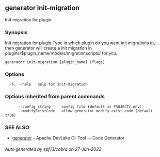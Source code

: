 ## generator init-migration

Init migration for plugin

### Synopsis

Init migration for plugin
Type in which plugin do you want init migrations in, then generator will create a init migration in plugins/$plugin_name/models/migrationscripts/ for you.

```
generator init-migration [plugin_name] [flags]
```

### Options

```
  -h, --help   help for init-migration
```

### Options inherited from parent commands

```
      --config string     config file (default is PROJECT/.env)
      --modifyExistCode   allow generator modify exist code (default true)
```

### SEE ALSO

* [generator](generator.md)	 - Apache DevLake Cli Tool -- Code Generator

###### Auto generated by spf13/cobra on 27-Jun-2022
